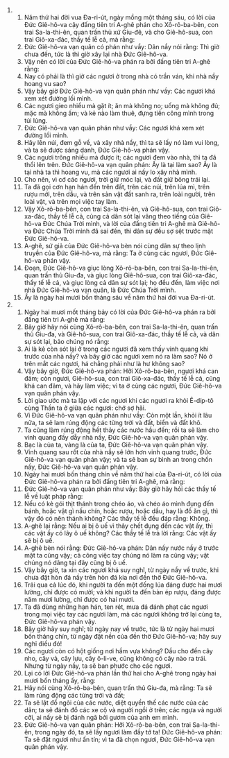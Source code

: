 <ol>
  <li>
    <ol>
      <li>Năm thứ hai đời vua Ða-ri-út, ngày mồng một tháng sáu, có lời của Ðức Giê-hô-va cậy đấng tiên tri A-ghê phán cho Xô-rô-ba-bên, con trai Sa-la-thi-ên, quan trấn thủ xứ Giu-đê, và cho Giê-hô-sua, con trai Giô-xa-đác, thầy tế lễ cả, mà rằng:</li>
      <li>Ðức Giê-hô-va vạn quân có phán như vầy: Dân nầy nói rằng: Thì giờ chưa đến, tức là thì giờ xây lại nhà Ðức Giê-hô-va.</li>
      <li>Vậy nên có lời của Ðức Giê-hô-va phán ra bởi đấng tiên tri A-ghê rằng:</li>
      <li>Nay có phải là thì giờ các ngươi ở trong nhà có trần ván, khi nhà nầy hoang vu sao?</li>
      <li>Vậy bây giờ Ðức Giê-hô-va vạn quân phán như vầy: Các ngươi khá xem xét đường lối mình.</li>
      <li>Các ngươi gieo nhiều mà gặt ít; ăn mà không no; uống mà không đủ; mặc mà không ấm; và kẻ nào làm thuê, đựng tiền công mình trong túi lủng.</li>
      <li>Ðức Giê-hô-va vạn quân phán như vầy: Các ngươi khá xem xét đường lối mình.</li>
      <li>Hãy lên núi, đem gỗ về, và xây nhà nầy, thì ta sẽ lấy nó làm vui lòng, và ta sẽ được sáng danh, Ðức Giê-hô-va phán vậy.</li>
      <li>Các ngươi trông nhiều mà được ít; các ngươi đem vào nhà, thì ta đã thổi lên trên. Ðức Giê-hô-va vạn quân phán: Ấy là tại làm sao? Ấy là tại nhà ta thì hoang vu, mà các ngươi ai nấy lo xây nhà mình.</li>
      <li>Cho nên, vì cớ các ngươi, trời giữ móc lại, và đất giữ bông trái lại.</li>
      <li>Ta đã gọi cơn hạn hán đến trên đất, trên các núi, trên lúa mì, trên rượu mới, trên dầu, và trên sản vật đất sanh ra, trên loài người, trên loài vật, và trên mọi việc tay làm.</li>
      <li>Vậy Xô-rô-ba-bên, con trai Sa-la-thi-ên, và Giê-hô-sua, con trai Giô-xa-đác, thầy tế lễ cả, cùng cả dân sót lại vâng theo tiếng của Giê-hô-va Ðức Chúa Trời mình, và lời của đấng tiên tri A-ghê mà Giê-hô-va Ðức Chúa Trời mình đã sai đến, thì dân sự đều sợ sệt trước mặt Ðức Giê-hô-va.</li>
      <li>A-ghê, sứ giả của Ðức Giê-hô-va bèn nói cùng dân sự theo lịnh truyền của Ðức Giê-hô-va, mà rằng: Ta ở cùng các ngươi, Ðức Giê-hô-va phán vậy.</li>
      <li>Ðoạn, Ðức Giê-hô-va giục lòng Xô-rô-ba-bên, con trai Sa-la-thi-ên, quan trấn thủ Giu-đa, và giục lòng Giê-hô-sua, con trai Giô-xa-đác, thầy tế lễ cả, và giục lòng cả dân sự sót lại; họ đều đến, làm việc nơi nhà Ðức Giê-hô-va vạn quân, là Ðức Chúa Trời mình.</li>
      <li>Ấy là ngày hai mươi bốn tháng sáu về năm thứ hai đời vua Ða-ri-út.</li>
    </ol>
  </li>
  <li>
    <ol>
      <li>Ngày hai mươi mốt tháng bảy có lời của Ðức Giê-hô-va phán ra bởi đấng tiên tri A-ghê mà rằng:</li>
      <li>Bây giờ hãy nói cùng Xô-rô-ba-bên, con trai Sa-la-thi-ên, quan trấn thủ Giu-đa, và Giê-hô-sua, con trai Giô-xa-đác, thầy tế lễ cả, và dân sự sót lại, bảo chúng nó rằng:</li>
      <li>Ai là kẻ còn sót lại ở trong các ngươi đã xem thấy vinh quang khi trước của nhà nầy? và bây giờ các ngươi xem nó ra làm sao? Nó ở trên mắt các ngươi, há chẳng phải như là hư không sao?</li>
      <li>Vậy bây giờ, Ðức Giê-hô-va phán: Hỡi Xô-rô-ba-bên, ngươi khá can đảm; còn ngươi, Giê-hô-sua, con trai Giô-xa-đác, thầy tế lễ cả, cũng khá can đảm, và hãy làm việc; vì ta ở cùng các ngươi, Ðức Giê-hô-va vạn quân phán vậy.</li>
      <li>Lời giao ước mà ta lập với các ngươi khi các ngươi ra khỏi Ê-díp-tô cùng Thần ta ở giữa các ngươi: chớ sợ hãi.</li>
      <li>Vì Ðức Giê-hô-va vạn quân phán như vầy: Còn một lần, khỏi ít lâu nữa, ta sẽ lam rúng động các từng trời và đất, biển và đất khô.</li>
      <li>Ta cũng làm rúng động hết thảy các nước hầu đến; rồi ta sẽ làm cho vinh quang đầy dẫy nhà nầy, Ðức Giê-hô-va vạn quân phán vậy.</li>
      <li>Bạc là của ta, vàng là của ta, Ðức Giê-hô-va vạn quân phán vậy.</li>
      <li>Vinh quang sau rốt của nhà nầy sẽ lớn hơn vinh quang trước, Ðức Giê-hô-va vạn quân phán vậy; và ta sẽ ban sự bình an trong chốn nầy, Ðức Giê-hô-va vạn quân phán vậy.</li>
      <li>Ngày hai mươi bốn tháng chín về năm thứ hai của Ða-ri-út, có lời của Ðức Giê-hô-va phán ra bởi đấng tiên tri A-ghê, mà rằng:</li>
      <li>Ðức Giê-hô-va vạn quân phán như vầy: Bây giờ hãy hỏi các thầy tế lễ về luật pháp rằng:</li>
      <li>Nếu có kẻ gói thịt thánh trong chéo áo, và chéo áo mình đụng đến bánh, hoặc vật gì nấu chín, hoặc rượu, hoặc dầu, hay là đồ ăn gì, thì vậy đó có nên thánh không? Các thầy tế lễ đều đáp rằng: Không.</li>
      <li>A-ghê lại rằng: Nếu ai bị ô uế vì thây chết đụng đến các vật ấy, thì các vật ấy có lây ô uế không? Các thầy tế lễ trả lời rằng: Các vật ấy sẽ bị ô uế.</li>
      <li>A-ghê bèn nói rằng: Ðức Giê-hô-va phán: Dân nầy nước nầy ở trước mặt ta cũng vậy; cả công việc tay chúng nó làm ra cũng vậy; vật chúng nó dâng tại đây cũng bị ô uế.</li>
      <li>Vậy bây giờ, ta xin các ngươi khá suy nghĩ, từ ngày nầy về trước, khi chưa đặt hòn đá nầy trên hòn đá kia nơi đền thờ Ðức Giê-hô-va.</li>
      <li>Trải qua cả lúc đó, khi người ta đến một đống lúa đáng được hai mươi lường, chỉ được có mười; và khi người ta đến bàn ép rượu, đáng được năm mươi lường, chỉ được có hai mươi.</li>
      <li>Ta đã dùng những hạn hán, ten rét, mưa đá đánh phạt các ngươi trong mọi việc tay các ngươi làm, mà các ngươi không trở lại cùng ta, Ðức Giê-hô-va phán vậy.</li>
      <li>Bây giờ hãy suy nghĩ; từ ngày nay về trước, tức là từ ngày hai mươi bốn tháng chín, từ ngày đặt nền của đền thờ Ðức Giê-hô-va; hãy suy nghĩ điều đó!</li>
      <li>Các ngươi còn có hột giống nơi hầm vựa không? Dầu cho đến cây nho, cây vả, cây lựu, cây ô-li-ve, cũng không có cây nào ra trái. Nhưng từ ngày nầy, ta sẽ ban phước cho các ngươi.</li>
      <li>Lại có lời Ðức Giê-hô-va phán lần thứ hai cho A-ghê trong ngày hai mươi bốn tháng ấy, rằng:</li>
      <li>Hãy nói cùng Xô-rô-ba-bên, quan trấn thủ Giu-đa, mà rằng: Ta sẽ làm rúng động các từng trời và đất;</li>
      <li>Ta sẽ lật đổ ngôi của các nước, diệt quyền thế các nước của các dân; ta sẽ đánh đổ các xe cộ và người ngồi ở trên; các ngựa và người cỡi, ai nấy sẽ bị đánh ngã bởi gươm của anh em mình.</li>
      <li>Ðức Giê-hô-va vạn quân phán: Hỡi Xô-rô-ba-bên, con trai Sa-la-thi-ên, trong ngày đó, ta sẽ lấy ngươi làm đầy tớ ta! Ðức Giê-hô-va phán: Ta sẽ đặt ngươi như ấn tín; vì ta đã chọn ngươi, Ðức Giê-hô-va vạn quân phán vậy.</li>
    </ol>
  </li>
</ol>